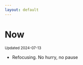```yaml
---
layout: default
---
```


# Now

<small>Updated 2024-07-13</small>

* Refocusing. No hurry, no pause
